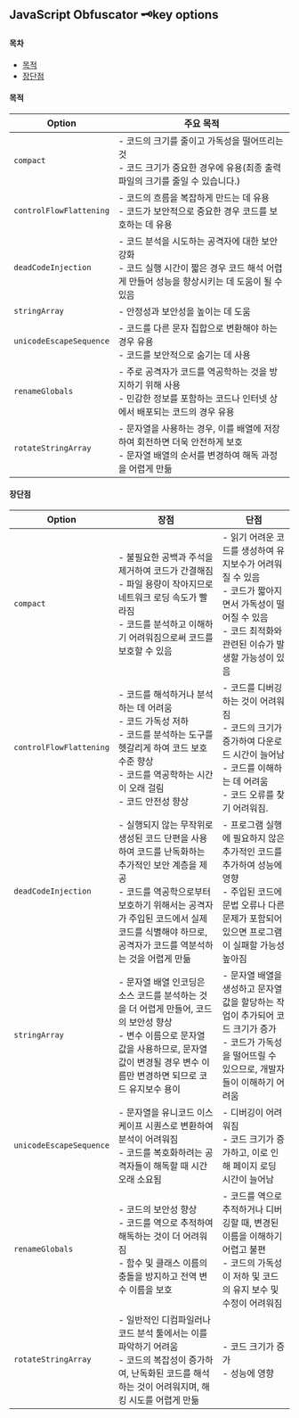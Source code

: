 ## JavaScript Obfuscator 🗝️key options

#### 목차

- [목적](#목적)
- [장단점](#장단점)

#### 목적

| Option                  | 주요 목적                                                                                                                                     |
| ----------------------- | --------------------------------------------------------------------------------------------------------------------------------------------- |
| `compact`               | - 코드의 크기를 줄이고 가독성을 떨어뜨리는 것<br>- 코드 크기가 중요한 경우에 유용(최종 출력 파일의 크기를 줄일 수 있습니다.)                  |
| `controlFlowFlattening` | - 코드의 흐름을 복잡하게 만드는 데 유용<br>- 코드가 보안적으로 중요한 경우 코드를 보호하는 데 유용                                            |
| `deadCodeInjection`     | - 코드 분석을 시도하는 공격자에 대한 보안 강화<br>- 코드 실행 시간이 짧은 경우 코드 해석 어렵게 만들어 성능을 향상시키는 데 도움이 될 수 있음 |
| `stringArray`           | - 안정성과 보안성을 높이는 데 도움                                                                                                            |
| `unicodeEscapeSequence` | - 코드를 다른 문자 집합으로 변환해야 하는 경우 유용<br>- 코드를 보안적으로 숨기는 데 사용                                                     |
| `renameGlobals`         | - 주로 공격자가 코드를 역공학하는 것을 방지하기 위해 사용<br>- 민감한 정보를 포함하는 코드나 인터넷 상에서 배포되는 코드의 경우 유용          |
| `rotateStringArray`     | - 문자열을 사용하는 경우, 이를 배열에 저장하여 회전하면 더욱 안전하게 보호<br>- 문자열 배열의 순서를 변경하여 해독 과정을 어렵게 만듦         |

#### 장단점

| Option                  | 장점                                                                                                                                                                                                                                            | 단점                                                                                                                                                            |
| ----------------------- | ----------------------------------------------------------------------------------------------------------------------------------------------------------------------------------------------------------------------------------------------- | --------------------------------------------------------------------------------------------------------------------------------------------------------------- |
| `compact`               | - 불필요한 공백과 주석을 제거하여 코드가 간결해짐<br>- 파일 용량이 작아지므로 네트워크 로딩 속도가 빨라짐<br>- 코드를 분석하고 이해하기 어려워짐으로써 코드를 보호할 수 있음                                                                    | - 읽기 어려운 코드를 생성하여 유지보수가 어려워질 수 있음<br>- 코드가 짧아지면서 가독성이 떨어질 수 있음<br>- 코드 최적화와 관련된 이슈가 발생할 가능성이 있음  |
| `controlFlowFlattening` | - 코드를 해석하거나 분석하는 데 어려움<br>- 코드 가독성 저하<br>- 코드를 분석하는 도구를 헷갈리게 하여 코드 보호 수준 향상<br>- 코드를 역공학하는 시간이 오래 걸림<br>- 코드 안전성 향상                                                        | - 코드를 디버깅하는 것이 어려워짐<br>- 코드의 크기가 증가하여 다운로드 시간이 늘어남<br>- 코드를 이해하는 데 어려움<br>- 코드 오류를 찾기 어려워짐.             |
| `deadCodeInjection`     | - 실행되지 않는 무작위로 생성된 코드 단편을 사용하여 코드를 난독화하는 추가적인 보안 계층을 제공<br>- 코드를 역공학으로부터 보호하기 위해서는 공격자가 주입된 코드에서 실제 코드를 식별해야 하므로, 공격자가 코드를 역분석하는 것을 어렵게 만듦 | - 프로그램 실행에 필요하지 않은 추가적인 코드를 추가하여 성능에 영향<br>- 주입된 코드에 문법 오류나 다른 문제가 포함되어 있으면 프로그램이 실패할 가능성 높아짐 |
| `stringArray`           | - 문자열 배열 인코딩은 소스 코드를 분석하는 것을 더 어렵게 만들어, 코드의 보안성 향상<br>- 변수 이름으로 문자열 값을 사용하므로, 문자열 값이 변경될 경우 변수 이름만 변경하면 되므로 코드 유지보수 용이                                         | - 문자열 배열을 생성하고 문자열 값을 할당하는 작업이 추가되어 코드 크기가 증가<br>- 코드가 가독성을 떨어뜨릴 수 있으므로, 개발자들이 이해하기 어려움            |
| `unicodeEscapeSequence` | - 문자열을 유니코드 이스케이프 시퀀스로 변환하여 분석이 어려워짐<br>- 코드를 복호화하려는 공격자들이 해독할 때 시간 오래 소요됨                                                                                                                 | - 디버깅이 어려워짐<br>- 코드 크기가 증가하고, 이로 인해 페이지 로딩 시간이 늘어남                                                                              |
| `renameGlobals`         | - 코드의 보안성 향상<br>- 코드를 역으로 추적하여 해독하는 것이 더 어려워짐<br>- 함수 및 클래스 이름의 충돌을 방지하고 전역 변수 이름을 보호                                                                                                     | - 코드를 역으로 추적하거나 디버깅할 때, 변경된 이름을 이해하기 어렵고 불편<br>- 코드의 가독성이 저하 및 코드의 유지 보수 및 수정이 어려워짐                     |
| `rotateStringArray`     | - 일반적인 디컴파일러나 코드 분석 툴에서는 이를 파악하기 어려움<br>- 코드의 복잡성이 증가하여, 난독화된 코드를 해석하는 것이 어려워지며, 해킹 시도를 어렵게 만듦                                                                                | - 코드 크기가 증가<br>- 성능에 영향                                                                                                                             |
